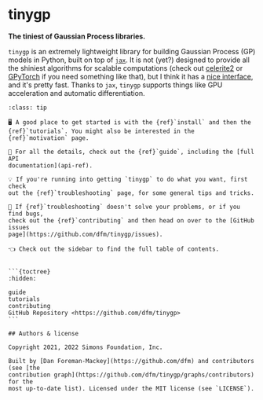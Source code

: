 # tinygp

**The tiniest of Gaussian Process libraries.**

`tinygp` is an extremely lightweight library for building Gaussian Process (GP)
models in Python, built on top of [`jax`](https://github.com/google/jax). It is
not (yet?) designed to provide all the shiniest algorithms for scalable
computations (check out [celerite2](https://celerite2.readthedocs.io) or
[GPyTorch](https://gpytorch.ai) if you need something like that), but I think it
has a [nice interface](api-ref), and it's pretty fast. Thanks to `jax`, `tinygp`
supports things like GPU acceleration and automatic differentiation.

```{admonition} How to find your way around?
:class: tip

🖥 A good place to get started is with the {ref}`install` and then the
{ref}`tutorials`. You might also be interested in the {ref}`motivation` page.

📖 For all the details, check out the {ref}`guide`, including the [full API
documentation](api-ref).

💡 If you're running into getting `tinygp` to do what you want, first check
out the {ref}`troubleshooting` page, for some general tips and tricks.

🐛 If {ref}`troubleshooting` doesn't solve your problems, or if you find bugs,
check out the {ref}`contributing` and then head on over to the [GitHub issues
page](https://github.com/dfm/tinygp/issues).

👈 Check out the sidebar to find the full table of contents.
```

````

```{toctree}
:hidden:

guide
tutorials
contributing
GitHub Repository <https://github.com/dfm/tinygp>
```

## Authors & license

Copyright 2021, 2022 Simons Foundation, Inc.

Built by [Dan Foreman-Mackey](https://github.com/dfm) and contributors (see [the
contribution graph](https://github.com/dfm/tinygp/graphs/contributors) for the
most up-to-date list). Licensed under the MIT license (see `LICENSE`).
````
